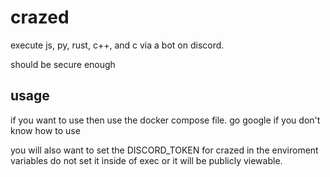 # crazed

execute js, py, rust, c++, and c via a bot on discord.

should be secure enough


## usage

if you want to use then use the docker compose file. go google if you don't know how to use

you will also want to set the DISCORD_TOKEN for crazed in the enviroment variables do not set it inside of exec or it will be publicly viewable.
